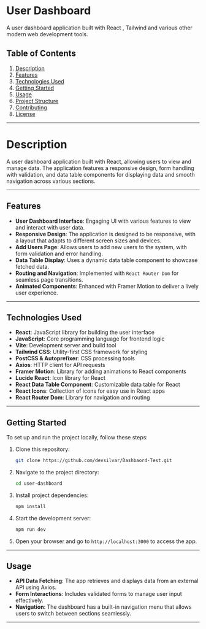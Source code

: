 # User Dashboard

A user dashboard application built with React , Tailwind and various other modern web development tools.

## Table of Contents

1. [Description](#description)
2. [Features](#features)
3. [Technologies Used](#technologies-used)
4. [Getting Started](#getting-started)
5. [Usage](#usage)
6. [Project Structure](#project-structure)
7. [Contributing](#contributing)
8. [License](#license)

---

# Description

A user dashboard application built with React, allowing users to view and manage data. The application features a responsive design, form handling with validation, and data table components for displaying data and smooth navigation across various sections.

---

## Features

- **User Dashboard Interface**: Engaging UI with various features to view and interact with user data.
- **Responsive Design**: The application is designed to be responsive, with a layout that adapts to different screen sizes and devices.
- **Add Users Page**: Allows users to add new users to the system, with form validation and error handling.
- **Data Table Display**: Uses a dynamic data table component to showcase fetched data.
- **Routing and Navigation**: Implemented with `React Router Dom` for seamless page transitions.
- **Animated Components**: Enhanced with Framer Motion to deliver a lively user experience.

---

## Technologies Used

- **React**: JavaScript library for building the user interface
- **JavaScript**: Core programming language for frontend logic
- **Vite**: Development server and build tool
- **Tailwind CSS**: Utility-first CSS framework for styling
- **PostCSS & Autoprefixer**: CSS processing tools
- **Axios**: HTTP client for API requests
- **Framer Motion**: Library for adding animations to React components
- **Lucide React**: Icon library for React
- **React Data Table Component**: Customizable data table for React
- **React Icons**: Collection of icons for easy use in React apps
- **React Router Dom**: Library for navigation and routing

---

## Getting Started

To set up and run the project locally, follow these steps:

1. Clone this repository:
    ```bash
    git clone https://github.com/devsilvar/Dashbaord-Test.git
    ```

2. Navigate to the project directory:
    ```bash
    cd user-dashboard
    ```

3. Install project dependencies:
    ```bash
    npm install
    ```

4. Start the development server:
    ```bash
    npm run dev
    ```

5. Open your browser and go to `http://localhost:3000` to access the app.

---

## Usage

- **API Data Fetching**: The app retrieves and displays data from an external API using Axios.
- **Form Interactions**: Includes validated forms to manage user input effectively.
- **Navigation**: The dashboard has a built-in navigation menu that allows users to switch between sections seamlessly.

---
